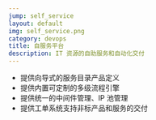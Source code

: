 ```yaml
---
jump: self_service
layout: default
img: self_service.png
category: devops
title: 自服务平台
description: IT 资源的自助服务和自动化交付
---
```


 * 提供向导式的服务目录产品定义
 * 提供内置可定制的多级流程引擎
 * 提供统一的中间件管理、IP 池管理
 * 提供工单系统支持非标产品和服务的交付